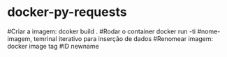 # docker-py-requests

#Criar a imagem: dcoker build .
#Rodar o container docker run -ti #nome-imagem, temrinal iterativo para inserção de dados
#Renomear imagem: docker image tag #ID newname
